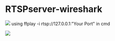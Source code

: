 # RTSPserver-wireshark

![](https://github.com/breadog/RTSPserver-wireshark/ImageCache/RTSP-pic01.png)
using ffplay -i rtsp://127.0.0.1:"Your Port" in cmd

![](https://github.com/breadog/RTSPserver-wireshark/ImageCache/RTSP-pic02.png)
